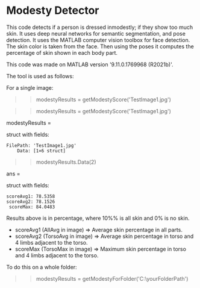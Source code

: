 # Modesty Detector

This code detects if a person is dressed inmodestly; if they show too much skin. It uses deep neural networks for semantic segmentation, and pose detection. It uses the MATLAB computer vision toolbox for face detection. The skin color is taken from the face. Then using the poses it computes the percentage of skin shown in each body part.

This code was made on MATLAB version '9.11.0.1769968 (R2021b)'.

The tool is used as follows:

For a single image:

>> modestyResults = getModestyScore('TestImage1.jpg')

>> modestyResults = getModestyScore('TestImage1.jpg')

modestyResults = 

  struct with fields:

    FilePath: 'TestImage1.jpg'
        Data: [1×6 struct]

>> modestyResults.Data(2)

ans = 

  struct with fields:

    scoreAvg1: 78.5358
    scoreAvg2: 78.1526
     scoreMax: 84.0483
                     
Results above is in percentage, where 10%% is all skin and 0% is no skin. 
* scoreAvg1 (AllAvg in image) => Average skin percentage in all parts. 
* scoreAvg2 (TorsoAvg in image) => Average skin percentage in torso and 4 limbs adjacent to the torso. 
* scoreMax (TorsoMax in image)  => Maximum skin percentage in torso and 4 limbs adjacent to the torso.

To do this on a whole folder:

>> modestyResults = getModestyForFolder('C:\yourFolderPath')

